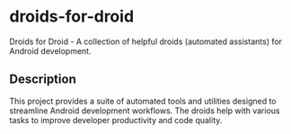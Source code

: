 # droids-for-droid

Droids for Droid - A collection of helpful droids (automated assistants) for Android development.

## Description

This project provides a suite of automated tools and utilities designed to streamline Android development workflows. The droids help with various tasks to improve developer productivity and code quality.
